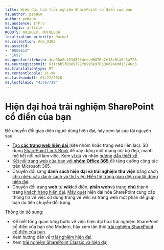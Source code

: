 ```yaml
---
title: Hiện đại hoá trải nghiệm SharePoint cổ điển của bạn
ms.author: pebaum
author: pebaum
ms.audience: ITPro
ms.topic: article
ROBOTS: NOINDEX, NOFOLLOW
localization_priority: Normal
ms.collection: Adm_O365
ms.assetid:
- "9000153"
- "1692"
ms.openlocfilehash: 4ca60a0e433439f4eded0876a2e13c01a9c3a726
ms.sourcegitcommit: 631cbb5f03e5371f0995e976536d24e9d13746c3
ms.translationtype: MT
ms.contentlocale: vi-VN
ms.lasthandoff: 04/22/2020
ms.locfileid: "43767739"
---
```

# <a name="modernize-your-classic-sharepoint-experience"></a>Hiện đại hoá trải nghiệm SharePoint cổ điển của bạn

Để chuyển đổi giao diện người dùng hiện đại, hãy xem lại các tài nguyên sau:

- [Tạo **các trang web hiện đại** ](https://support.office.com/article/create-a-team-site-in-sharepoint-ef10c1e7-15f3-42a3-98aa-b5972711777d) (site nhóm hoặc trang web liên lạc). Sử dụng [SharePoint Look Book](https://lookbook.microsoft.com/assets/SharePoint_lookbook_2019.pdf) để xây dựng một mạng nội bộ đẹp, mạnh mẽ kết nối nơi làm việc. Xem [ví dụ](https://lookbook.microsoft.com/) và nhận [hướng dẫn thiết kế](https://spdesign.azurewebsites.net/).
- [Kết nối trang web của bạn với **nhóm Office 365** ](https://docs.microsoft.com/sharepoint/dev/transform/modernize-connect-to-office365-group) để tăng cường cộng tác trên Microsoft 365.
- Chuyển đổi sang **danh sách hiện đại và trải nghiệm thư viện** bằng cách [cho phép các danh sách và thư viện Hiển thị trong giao diện người dùng hiện đại](https://docs.microsoft.com/sharepoint/dev/transform/modernize-userinterface-lists-and-libraries).
- Chuyển đổi trang **web** từ **wiki**cổ điển, **phần web**và trang **chủ** thành trang [khách hàng hiện đại](https://docs.microsoft.com/sharepoint/dev/transform/modernize-userinterface-site-pages). [Máy quét](https://docs.microsoft.com/sharepoint/dev/transform/modernize-scanner) hiện đại hóa SharePoint cung cấp thông tin về việc sử dụng trang về wiki và trang web một phần để giúp bạn ưu tiên chuyển đổi trang.

Thông tin bổ sung:

- Để biết tổng quan từng bước về việc hiện đại hóa trải nghiệm SharePoint cổ điển của bạn cho Modern, hãy xem tân thời [trải nghiệm SharePoint cổ điển của bạn](https://docs.microsoft.com/sharepoint/dev/transform/modernize-classic-sites).
- Xem hướng dẫn về [trải nghiệm hiện đại](https://docs.microsoft.com/sharepoint/guide-to-sharepoint-modern-experience).
- Xem [trải nghiệm SharePoint Classic và hiện đại](https://support.office.com/article/sharepoint-classic-and-modern-experiences-5725c103-505d-4a6e-9350-300d3ec7d73f).
